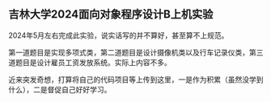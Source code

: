 ## 吉林大学2024面向对象程序设计B上机实验

2024年5月左右完成此实验，说实话写的并不算好，甚至算不上规范。

第一道题目是实现多项式类，第二道题目是设计摄像机类以及行车记录仪类，第三道题目是设计雇员工资发放系统。实际上内容不多。

近来突发奇想，打算将自己的代码项目等上传到这里，一是作为积累（虽然没学到什么），二是督促自己好好学习。
